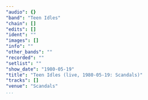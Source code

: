 ```yaml
---
"audio": {}
"band": "Teen Idles"
"chain": []
"edits": []
"ident": ""
"images": []
"info": ""
"other_bands": ""
"recorded": ""
"setlist": ""
"show_date": "1980-05-19"
"title": "Teen Idles (live, 1980-05-19: Scandals)"
"tracks": []
"venue": "Scandals"
...
```

